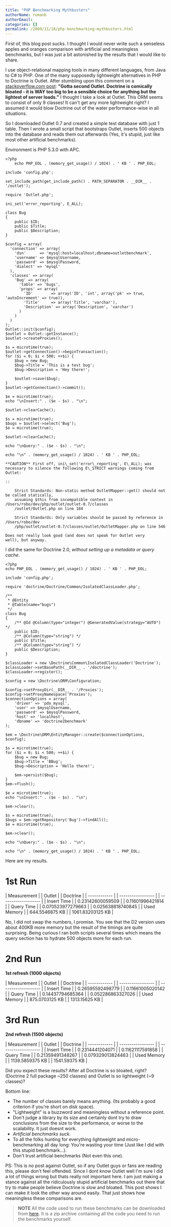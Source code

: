 ```yaml
---
title: "PHP Benchmarking Mythbusters"
authorName: romanb
authorEmail:
categories: []
permalink: /2009/11/18/php-benchmarking-mythbusters.html
---
```

First of, this blog post sucks. I thought I would never write such a
senseless apples and oranges comparison with artificial and meaningless
benchmarks, but I was just a bit astonished by the results that I would
like to share.

I use object-relational mapping tools in many different languages, from
Java to C\# to PHP. One of the many supposedly lightweight alternatives
in PHP to Doctrine is Outlet. After stumbling upon this comment on a
[stackoverflow.com
post](http://stackoverflow.com/questions/185358/simple-php-orm):
**"Gotta second Outlet. Doctrine is comically bloated - it is WAY too
big to be a sensible choice for anything but the lightest of server
loads."** I thought I take a look at Outlet. This ORM seems to consist
of only 9 classes! It can't get any more lightweight right? I assumed it
would blow Doctrine out of the water performance-wise in all situations.

So I downloaded Outlet 0.7 and created a simple test database with just
1 table. Then I wrote a small script that bootstraps Outlet, inserts 500
objects into the database and reads them out afterwards (Yes, it's
stupid, just like most other artificial benchmarks).

Environment is PHP 5.3.0 with APC.

~~~~ {.sourceCode .php}
<?php
    echo PHP_EOL . (memory_get_usage() / 1024) . ' KB ' . PHP_EOL;

include 'config.php';

set_include_path(get_include_path() . PATH_SEPARATOR . __DIR__ . '/outlet');

require 'Outlet.php';

ini_set('error_reporting', E_ALL);

class Bug
{
    public $ID;
    public $Title;
    public $Description;
}

$config = array(
  'connection' => array(
    'dsn'      => 'mysql:host=localhost;dbname=outletbenchmark',
    'username' => $mysqlUsername,
    'password' => $mysqlPassword,
    'dialect' => 'mysql'
  ),
  'classes' => array(
    'Bug' => array(
      'table' => 'bugs',
      'props' => array(
        'ID'        => array('ID', 'int', array('pk' => true, 'autoIncrement' => true)),
        'Title'     => array('Title', 'varchar'),
        'Description' => array('Description', 'varchar')
      )
    )
  )
);
Outlet::init($config);
$outlet = Outlet::getInstance();
$outlet->createProxies();

$s = microtime(true);
$outlet->getConnection()->beginTransaction();
for ($i = 0; $i < 500; ++$i) {
    $bug = new Bug;
    $bug->Title = 'This is a test bug';
    $bug->Description = 'Hey there!';

    $outlet->save($bug);
}
$outlet->getConnection()->commit();

$e = microtime(true);
echo "\nInsert:" . ($e - $s) . "\n";

$outlet->clearCache();

$s = microtime(true);
$bugs = $outlet->select('Bug');
$e = microtime(true);

$outlet->clearCache();

echo "\nQuery:" . ($e - $s) . "\n";

echo "\n" . (memory_get_usage() / 1024) . ' KB ' . PHP_EOL;

**CAUTION** First off, ini\_set('error\_reporting', E\_ALL); was
necessary to silence the following E\_STRICT warnings coming from
Outlet:

::

    Strict Standards: Non-static method OutletMapper::get() should not be called statically,
    assuming $this from incompatible context in /Users/robo/dev/php/outlet/outlet-0.7/classes
    /outlet/Outlet.php on line 184

    Strict Standards: Only variables should be passed by reference in /Users/robo/dev
    /php/outlet/outlet-0.7/classes/outlet/OutletMapper.php on line 546

Does not really look good (and does not speak for Outlet very
well), but anyway.
~~~~

I did the same for Doctrine 2.0, *without setting up a metadata or query
cache*.

~~~~ {.sourceCode .php}
<?php
echo PHP_EOL . (memory_get_usage() / 1024) . ' KB ' . PHP_EOL;

include 'config.php';

require 'doctrine/Doctrine/Common/IsolatedClassLoader.php';

/**
 * @Entity
 * @Table(name="bugs")
 */
class Bug
{
    /** @Id @Column(type="integer") @GeneratedValue(strategy="AUTO") */
    public $ID;
    /** @Column(type="string") */
    public $Title;
    /** @Column(type="string") */
    public $Description;
}

$classLoader = new \Doctrine\Common\IsolatedClassLoader('Doctrine');
$classLoader->setBasePath(__DIR__ . '/doctrine');
$classLoader->register();

$config = new \Doctrine\ORM\Configuration;

$config->setProxyDir(__DIR__ . '/Proxies');
$config->setProxyNamespace('Proxies');
$connectionOptions = array(
    'driver' => 'pdo_mysql',
    'user' => $mysqlUsername,
    'password' => $mysqlPassword,
    'host' => 'localhost',
    'dbname' => 'doctrine2benchmark'
);

$em = \Doctrine\ORM\EntityManager::create($connectionOptions, $config);

$s = microtime(true);
for ($i = 0; $i < 500; ++$i) {
    $bug = new Bug;
    $bug->Title = 'BBug';
    $bug->Description = 'Hello there!';

    $em->persist($bug);
}
$em->flush();

$e = microtime(true);
echo "\nInsert:" . ($e - $s) . "\n";

$em->clear();

$s = microtime(true);
$bugs = $em->getRepository('Bug')->findAll();
$e = microtime(true);

$em->clear();

echo "\nQuery:" . ($e - $s) . "\n";

echo "\n" . (memory_get_usage() / 1024) . ' KB ' . PHP_EOL;
~~~~

Here are my results.

1st Run
=======

| Measurement | | Outlet | | Doctrine | | ------------ | |
----------------- | | ------------------- | | Insert Time | |
0.23142600059509 | | 0.11601996421814 | | Query Time | |
0.070523977279663 | | 0.025638818740845 | | Used Memory | | 644.5546875
KB | | 1061.83203125 KB |

No, I did not swap the numbers, I promise. You see that the D2 version
uses about 400KB more memory but the result of the timings are quite
surprising. Being curious I ran both scripts several times which means
the query section has to hydrate 500 objects more for each run.

2nd Run
=======

**1st refresh (1000 objects)**

| Measurement | | Outlet | | Doctrine | | ------------ | |
----------------- | | ------------------- | | Insert Time | |
0.26595592498779 | | 0.11661005020142 | | Query Time | |
0.14437794685364 | | 0.052286863327026 | | Used Memory | | 875.0703125
KB | | 1313.15625 KB |

3rd Run
=======

**2nd refresh (1500 objects)**

| Measurement | | Outlet | | Doctrine | | ------------ | |
----------------- | | ------------------- | | Insert Time | |
0.2314441204071 | | 0.11621117591858 | | Query Time | | 0.21359491348267
| | 0.079329013824463 | | Used Memory | | 1139.5859375 KB | | 1541.59375
KB |

Did you expect these results? After all Doctrine is so bloated, right?
(Doctrine 2 full package \~250 classes) and Outlet is so lightweight
(\~9 classes)?

Bottom line:

-   The number of classes barely means anything. (Its probably a good
    criterion if you're short on disk space).
-   "Lightweight" is a buzzword and meaningless without a reference
    point.
-   Don't judge a library by its size and certainly dont try to draw
    conclusions from the size to the performance, or worse to the
    scalability. It just doesnt work.
-   *Artificial benchmarks suck.*
-   To all the folks hunting for everything lightweight and
    micro-benchmarking all day long: You're wasting your time (Just like
    I did with this stupid benchmark...).
-   Don't trust artificial benchmarks (Not even this one).

PS: This is no post against Outlet, so if any Outlet guys or fans are
reading this, please don't feel offended. Since I dont know Outlet well
I'm sure I did a lot of things wrong but thats really not important
here. I am just making a stance against all the ridiculously stupid
artificial benchmarks out there that try to make people believe Doctrine
is slow and bloated. This post shows I can make it look the other way
around easily. That just shows how meaningless these comparisons are.

> **NOTE** All the code used to run these benchmarks can be downloaded
> from
> [here](https://www.doctrine-project.org/downloads/doctrine2outletbenchmark.zip).
> It is a zip archive containing all the code you need to run the
> benchmarks yourself.
